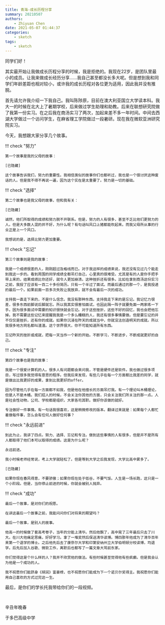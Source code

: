 ```yaml
---
title: 青海-成长历程分享
summary: 20210507
authors:
    - Zhiyuan Chen
date: 2021-05-07 01:44:37
categories: 
    - sketch
tags:
    - sketch
---
```


同学们好！

其实最开始让我做成长历程分享的时候，我是拒绝的。我现在22岁，是团队里最小的成员。让我来做成长经历分享……我自己甚至都没长多大呢。但是想到我和同学们年龄差距也相对较小，或许我的成长历程对各位更为适用，因此我并没有推脱。

首先请允许我介绍一下我自己。我叫陈陟原，目前在澳大利亚国立大学读本科。我大一的时候在北大上了暑期学校，后来做过学生助理和助教。后来在联想研究院做了我第一份实习。在之后我在商汤实习了两次，加起来差不多一年时间。中间去西湖大学做过一个访问学生，在麻省理工学院做过一段暑研。现在我在微软亚洲研究院实习。

今天，我想跟大家分享几个故事。

!!! check "努力"

    第一个故事是我的父母的故事：

    [已隐藏]

    这个故事告诉我们，努力的重要性。我相信类似的故事你们也都听过，我也是一个很讨厌这种废话的人。但是我不得不再说一遍，因为这个实在是太重要了。努力是一切的基础。

!!! check "选择"

    第二个故事也是我父母的故事，但和我有关：

    [已隐藏]

    诚然，他们所取得的成绩和努力脱不开联系。但是，努力的人有很多，甚至不乏比他们更努力的人。但是大多数人混的并不好，为什么呢？有句话叫风口上猪都能吹起来。而我父母所从事的行业正是上一个风口。

    我想说的是，选择比努力更加重要。

!!! check "忘记"

    第三个故事则是我的故事：

    我是一个成绩很差的人，刚刚超过及格线而已。对于我这样的成绩来说，我还没有见过几个能走到我这一步的。看到周围的同学成绩全都吊打自己，心里真的很难受。尤其是有的人是你手把手带上来的，结果成绩比你还好，就令人更加崩溃。这种挫折还有很多。比如在拿到商汤这份实习之前，我投了应该有一百二十多份简历。只有一个半过了面试。而最后通过的那一个，是我投递的最后一个。如果前面一百多次失败让我放弃，就不会有最后一次的成功。

    支持我一直走下来的，不是什么信念。我没有那种东西。支持我走下来的是忘记。我记忆力很差，很多东西前脚说后脚就忘。所以我其实很害怕面试，也因此隔一阵子就要免面一两家练一下手。因为很多面试中需要的知识很快就会忘记。对于这些挫折，这些不好的回忆，我也会把他忘掉。我不需要这些记忆来提醒我我是一个多么糟糕的人，我还有很多事情要做。但是要忘记的并不仅仅是挫折，还有你的成就。如果你沉浸在昨天的成就当中，你就没法创造明天的成就。所以我很多地方网名都叫渣渣。这个世界很大，你不可能知道所有东西。

    忘记昨天的挫折或成就，把每一天当作一个新的开始。不断学习，不断进步，不断成就更好的自己。

!!! check "专注"

    第四个故事也是我的故事：

    我是一个很爱计算机的人。很多人有问题都会来问我，不管是硬件还是软件。我也做过很多项目，写过很多我觉得有意思的程序。但我后来发现，有些几乎在每一个方面都比我差的同学，就是做出比我更好的成果，拿到比我更好的offer。

    因为尽管他几乎在每一方面都不如我，但是他在他擅长的方面吊打我。有一个理论叫木桶理论，但是人不是木桶。我们招人的时候，不会关注你其他的方面，只会关注我们所关注的那一点。人是社会性动物，公司、学校都是组织，大家各司其职。做好你该做的就好。

    专注做好一件事情。有一句话我很喜欢，这是稍微修改的版本。翻译过来就是：如果每个人都忙着做每件事，怎么会有任何人做好任何事？

!!! check "永远前进"

    到此为止，我讲了四点。努力、选择、忘记和专注。做到这些事情的人有很多，但是并不是所有人都取得了他们本可以取得的成绩。这是为什么呢？

    永远前进。

    我小时候老师经常说，考上大学就轻松了。但是等到大学之后我发现，大学比高中累多了。
    
    [已隐藏]

    如果你现在春风得意，不要骄傲；如果你现在处于低谷，不要气馁。人生是一场长跑，这只是一个小阶段。但是，当你停止前进的时候，你就会被别人抛弃。

!!! check "成功"

    最后一个故事，是对你们的祝愿。

    在讲这最后一个故事之前，我能问问你们对将来的期望吗？

    最后一个故事，是别人的故事。

    他高一的时候做了套高考卷子，当年的分能上清华。然后他飘了，高中晃了三年最后只去了川大。在川大他痛定思痛，好好学习。拿了一堆奖然后保送清华读博。博四那年他成为了清华百年来第一个退学的博士。之后他先后去了康奈尔大学和印第安纳州立大学伯明顿分校读博，均退学。后先后加入谷歌、微软工作，离职后也都写了一篇文章大骂前东家。

    你们觉得这是个什么样的人？我并不欣赏他的做法。有些时候甚至觉得他有些疯癫。但是我会认为他是一个成功的人。

    我不祝愿你们能跻身《胡润》富豪榜，也不祝愿你们能成为下一个诺贝尔奖得主。我祝愿你们能用自己喜欢的方式过完这一生。

最后，是你们的学长托我带给你们的一段视频。

</br>

辛丑年晚春

于多巴高级中学
